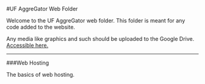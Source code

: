#UF AggreGator Web Folder

Welcome to the UF AggreGator web folder. This folder is meant for any code added to the website.

Any media like graphics and such should be uploaded to the Google Drive.
[Accessible here.](https://drive.google.com/folderview?id=0Bw4T5M8kXQHsV2NBVXRUVEp0VkE&usp=sharing)

----------------------------------------------------------

###Web Hosting

The basics of web hosting.


